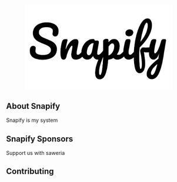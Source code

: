 <p align="center"><img src="public/assets/img/hadwrite-snapify.png" width="400" alt="Snapify Logo"></a></p>

## About Snapify

Snapify is my system

## Snapify Sponsors

Support us with saweria

## Contributing


